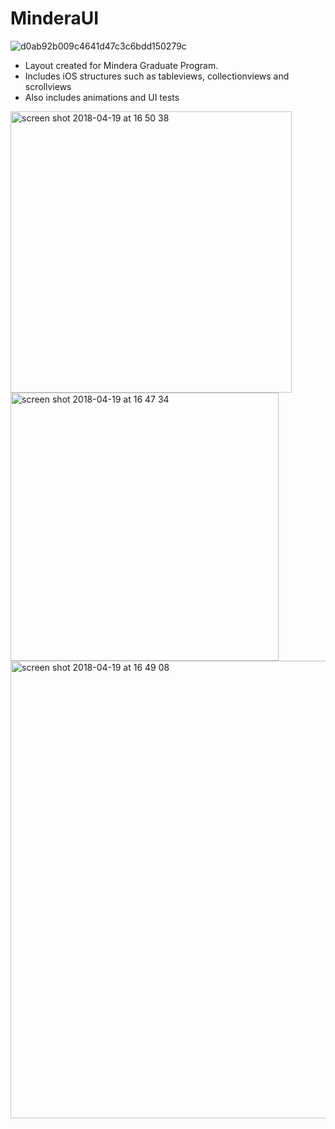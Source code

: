 # MinderaUI

![d0ab92b009c4641d47c3c6bdd150279c](https://user-images.githubusercontent.com/15158927/39002524-a8630b48-43f0-11e8-8d1c-8ca54ea96ed5.png)

* Layout created for Mindera Graduate Program.
* Includes iOS structures such as tableviews, collectionviews and scrollviews
* Also includes animations and UI tests


<img width="450" alt="screen shot 2018-04-19 at 16 50 38" src="https://user-images.githubusercontent.com/15158927/39003112-0b54cc9a-43f2-11e8-8163-33119f72c705.png">
<img width="429" alt="screen shot 2018-04-19 at 16 47 34" src="https://user-images.githubusercontent.com/15158927/39003107-0a1e6d40-43f2-11e8-810f-d97ecf7817fa.png">
<img width="732" alt="screen shot 2018-04-19 at 16 49 08" src="https://user-images.githubusercontent.com/15158927/39003108-0a3fa2da-43f2-11e8-9a3c-3b68d3e6a1e7.png">
